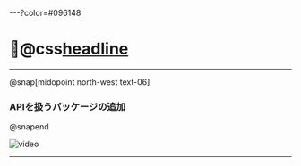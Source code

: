 ---?color=#096148
# @css[headline](外部APIの取得)

---
@snap[midopoint north-west text-06]
### APIを扱うパッケージの追加
@snapend

![video](https://player.vimeo.com/video/311219106)

---
